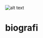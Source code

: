 ![alt text](?https://github.com/ayunadnad/biografi/commit/25237cfe710ba054896ff292fea4199a73cd900e#commitcomment-109492126raw=true)
# biografi
